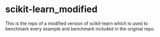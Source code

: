 # scikit-learn_modified
This is the repo of a modified version of scikit-learn which is used to benchmark every example and benchmark included in the original repo. 
